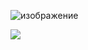 ![изображение](https://github.com/alikhokha807/clip-studio-paint-crack-2024/assets/126031866/d0f6f0b0-f0ae-44e6-a177-9e722e3f9f33)

<a href='https://tinyurl.com/ehe9ee6j'><img src='https://github.com/alikhokha807/clip-studio-paint-crack-2024/assets/126031866/a9d87c6f-414b-44e1-a631-1c6e54053be9'></a> <br>

